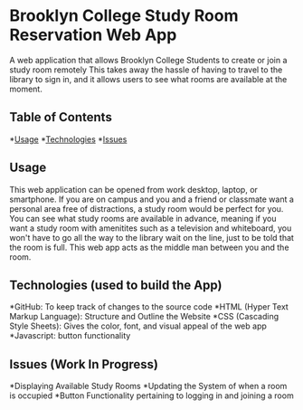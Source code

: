 # Brooklyn College Study Room Reservation Web App 

  A web application that allows Brooklyn College Students to create or join a study room remotely 
  This takes away the hassle of having to travel to the library to sign in, and it allows users
  to see what rooms are available at the moment.


## Table of Contents
  *[Usage](#usage)
  *[Technologies](#technologies)
  *[Issues](#issues)













## Usage 

This web application can be opened from work desktop, laptop, or smartphone. If you are on campus and you and a friend or classmate want a personal 
area free of distractions, a study room would be perfect for you. You can see what study rooms are available in advance, meaning if you want a study room 
with amenitites such as a television and whiteboard, you won't have to go all the way to the library wait on the line, just to be told that the room is full. 
This web app acts as the middle man between you and the room.








## Technologies (used to build the App)
*GitHub: To keep track of changes to the source code
*HTML (Hyper Text Markup Language): Structure and Outline the Website
*CSS (Cascading Style Sheets): Gives the color, font, and visual appeal of the web app
*Javascript: button functionality








## Issues (Work In Progress)
*Displaying Available Study Rooms
*Updating the System of when a room is occupied 
*Button Functionality pertaining to logging in and joining a room





